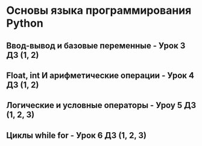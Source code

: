 # Основы языка программирования Python

## Ввод-вывод и базовые переменные  -  Урок 3 ДЗ (1, 2)

## Float, int И арифметические операции  -  Урок 4 ДЗ (1, 2)

## Логические и условные операторы  - Уроу 5 ДЗ (1, 2, 3) 

## Циклы while for - Урок 6 ДЗ (1, 2, 3)
